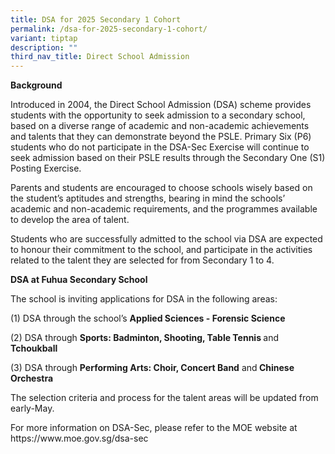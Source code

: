 ```yaml
---
title: DSA for 2025 Secondary 1 Cohort
permalink: /dsa-for-2025-secondary-1-cohort/
variant: tiptap
description: ""
third_nav_title: Direct School Admission
---
```

<p><strong>Background</strong>
</p>
<p>Introduced in 2004, the Direct School Admission (DSA) scheme provides
students with the opportunity to seek admission to a secondary school,
based on a diverse range of academic and non-academic achievements and
talents that they can demonstrate beyond the PSLE. Primary Six (P6) students
who do not participate in the DSA-Sec Exercise will continue to seek admission
based on their PSLE results through the Secondary One (S1) Posting Exercise.&nbsp;</p>
<p>Parents and students are encouraged to choose schools wisely based on
the student’s aptitudes and strengths, bearing in mind the schools’ academic
and non-academic requirements, and the programmes available to develop
the area of talent.</p>
<p>Students who are successfully admitted to the school via DSA are expected
to honour their commitment to the school, and participate in the activities
related to the talent they are selected for from Secondary 1 to 4.</p>
<p><strong>DSA at Fuhua Secondary School</strong>
</p>
<p>The school is inviting applications for DSA in the following areas:</p>
<p>(1) DSA through the school’s <strong>Applied Sciences - Forensic Science </strong>
</p>
<p>(2) DSA through <strong>Sports: Badminton, Shooting, Table Tennis </strong>and <strong>Tchoukball</strong>
</p>
<p>(3) DSA through <strong>Performing Arts: Choir, Concert Band</strong> and<strong> Chinese Orchestra</strong>
</p>
<p></p>
<p>The selection criteria and process for the talent areas will be updated
from early-May.</p>
<p>For more information on DSA-Sec, please refer to the MOE website at
<a rel="noopener noreferrer nofollow" target="_blank">https://www.moe.gov.sg/dsa-sec</a>
</p>